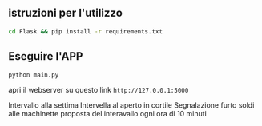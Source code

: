 ## istruzioni per l'utilizzo

```bash 
cd Flask && pip install -r requirements.txt
```

## Eseguire l'APP

```bash
python main.py
```

apri il webserver su questo link `http://127.0.0.1:5000`



Intervallo alla settima
Intervella al aperto in cortile
Segnalazione furto soldi alle machinette 
proposta del interavallo ogni ora di 10 minuti